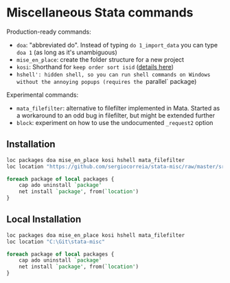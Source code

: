 # Miscellaneous Stata commands

Production-ready commands:

- `doa`: "abbreviated do". Instead of typing `do 1_import_data` you can type `doa 1` (as long as it's unambiguous)
- `mise_en_place`: create the folder structure for a new project
- `kosi`: Shorthand for `keep order sort isid` ([details here](kosi.md))
- `hshell': hidden shell, so you can run shell commands on Windows without the annoying popups (requires the `parallel` package)

Experimental commands:

- `mata_filefilter`: alternative to filefilter implemented in Mata. Started as a workaround to an odd bug in filefilter, but might be extended further
- `block`: experiment on how to use the undocumented `_request2` option


## Installation

```stata
loc packages doa mise_en_place kosi hshell mata_filefilter
loc location "https://github.com/sergiocorreia/stata-misc/raw/master/src"

foreach package of local packages {
	cap ado uninstall `package'
	net install `package', from(`location')
}
```


## Local Installation


```stata
loc packages doa mise_en_place kosi hshell mata_filefilter
loc location "C:\Git\stata-misc"

foreach package of local packages {
	cap ado uninstall `package'
	net install `package', from(`location')
}
```
